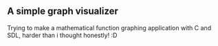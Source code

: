 A simple graph visualizer
---
Trying to make a mathematical function graphing application with C and SDL, harder than i thought honestly! :D
